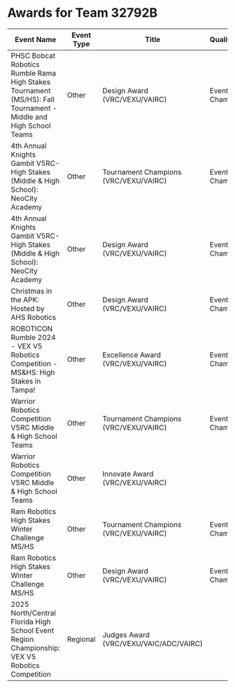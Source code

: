 # Awards for Team 32792B

| Event Name | Event Type | Title | Qualifications |
|------------|------------|-------|----------------|
| PHSC Bobcat Robotics Rumble Rama High Stakes Tournament (MS/HS): Fall Tournament - Middle and High School Teams | Other | Design Award (VRC/VEXU/VAIRC) | Event Region Championship |
| 4th Annual Knights Gambit V5RC-High Stakes (Middle & High School): NeoCity Academy | Other | Tournament Champions (VRC/VEXU/VAIRC) | Event Region Championship |
| 4th Annual Knights Gambit V5RC-High Stakes (Middle & High School): NeoCity Academy | Other | Design Award (VRC/VEXU/VAIRC) | Event Region Championship |
| Christmas in the APK: Hosted by AHS Robotics | Other | Design Award (VRC/VEXU/VAIRC) | Event Region Championship |
| ROBOTICON Rumble 2024 - VEX V5 Robotics Competition - MS&HS: High Stakes in Tampa! | Other | Excellence Award (VRC/VEXU/VAIRC) | Event Region Championship |
| Warrior Robotics Competition V5RC Middle & High School Teams | Other | Tournament Champions (VRC/VEXU/VAIRC) | Event Region Championship |
| Warrior Robotics Competition V5RC Middle & High School Teams | Other | Innovate Award (VRC/VEXU/VAIRC) |  |
| Ram Robotics High Stakes Winter Challenge MS/HS | Other | Tournament Champions (VRC/VEXU/VAIRC) | Event Region Championship |
| Ram Robotics High Stakes Winter Challenge MS/HS | Other | Design Award (VRC/VEXU/VAIRC) | Event Region Championship |
| 2025 North/Central Florida High School Event Region Championship: VEX V5 Robotics Competition | Regional | Judges Award (VRC/VEXU/VAIC/ADC/VAIRC) |  |
